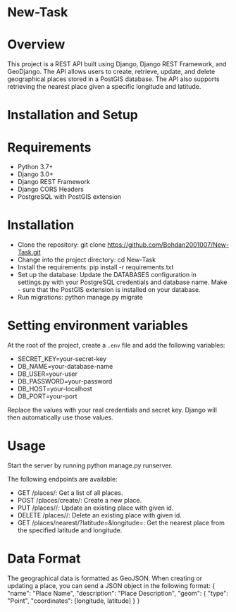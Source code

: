 # New-Task
# Overview
This project is a REST API built using Django, Django REST Framework, and GeoDjango. The API allows users to create, retrieve, update, and delete geographical places stored in a PostGIS database. The API also supports retrieving the nearest place given a specific longitude and latitude.

# Installation and Setup
# Requirements
- Python 3.7+
- Django 3.0+
- Django REST Framework
- Django CORS Headers
- PostgreSQL with PostGIS extension

# Installation
- Clone the repository: git clone https://github.com/Bohdan2001007/New-Task.git
- Change into the project directory: cd New-Task
- Install the requirements: pip install -r requirements.txt
- Set up the database: Update the DATABASES configuration in settings.py with your PostgreSQL credentials and database name. Make - sure that the PostGIS extension is installed on your database.
- Run migrations: python manage.py migrate

# Setting environment variables
At the root of the project, create a `.env` file and add the following variables:
- SECRET_KEY=your-secret-key
- DB_NAME=your-database-name
- DB_USER=your-user
- DB_PASSWORD=your-password
- DB_HOST=your-localhost
- DB_PORT=your-port

Replace the values with your real credentials and secret key. Django will then automatically use those values.

# Usage
Start the server by running python manage.py runserver.

The following endpoints are available:

- GET /places/: Get a list of all places.
- POST /places/create/: Create a new place.
- PUT /places/<id>/: Update an existing place with given id.
- DELETE /places/<id>/: Delete an existing place with given id.
- GET /places/nearest/?latitude=<latitude>&longitude=<longitude>: Get the nearest place from the specified latitude and longitude.

# Data Format
The geographical data is formatted as GeoJSON. When creating or updating a place, you can send a JSON object in the following format: 
 {
  "name": "Place Name",
  "description": "Place Description",
  "geom": {
    "type": "Point",
    "coordinates": [longitude, latitude]
  }
}

